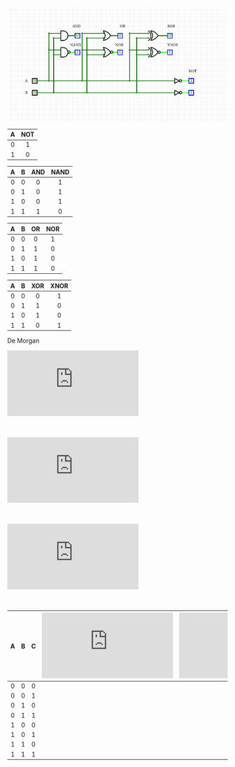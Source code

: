 ![and_gates](./gates.png)

| **A** | **NOT** |
| :-: | :-: |
| 0 | 1 |
| 1 | 0 |

| **A** | **B** | **AND** | **NAND** |
| :-: | :-: | :-: | :-: |
| 0 | 0 | 0 | 1 |
| 0 | 1 | 0 | 1 |
| 1 | 0 | 0 | 1 |
| 1 | 1 | 1 | 0 |

| **A** | **B** | **OR** | **NOR** |
| :-: | :-: | :-: | :-: |
| 0 | 0 | 0 | 1 |
| 0 | 1 | 1 | 0 |
| 1 | 0 | 1 | 0 |
| 1 | 1 | 1 | 0 |

| **A** | **B** | **XOR** | **XNOR** |
| :-: | :-: | :-: | :-: |
| 0 | 0 | 0 | 1 |
| 0 | 1 | 1 | 0 |
| 1 | 0 | 1 | 0 |
| 1 | 1 | 0 | 1 |




De Morgan

![equation](https://latex.codecogs.com/gif.latex?f%20%3D%20a%5Ccdot%20%5Coverline%7Bb%7D%20&plus;%20%5Coverline%7Bb%7D%5Ccdot%20%5Coverline%7Bc%7D)

&nbsp;

![equation](https://latex.codecogs.com/gif.latex?f_%7BAND%7D%20%3D)
  
&nbsp;
   
![equation](https://latex.codecogs.com/gif.latex?f_%7BOR%7D%20%3D)
    
&nbsp;

| **A** | **B** |**C** | ![equation](https://latex.codecogs.com/gif.latex?f) | ![equation](https://latex.codecogs.com/gif.latex?f_%7BAND%7D) | ![equation](https://latex.codecogs.com/gif.latex?f_%7BOR%7D) |
| :-: | :-: | :-: | :-: | :-: | :-: |
| 0 | 0 | 0 |  |  |  |
| 0 | 0 | 1 |  |  |  |
| 0 | 1 | 0 |  |  |  |
| 0 | 1 | 1 |  |  |  |
| 1 | 0 | 0 |  |  |  |
| 1 | 0 | 1 |  |  |  |
| 1 | 1 | 0 |  |  |  |
| 1 | 1 | 1 |  |  |  |
